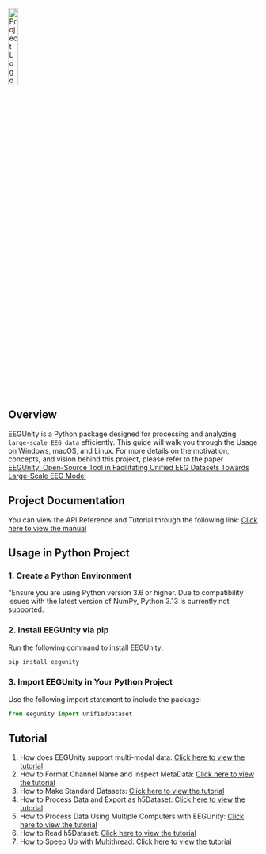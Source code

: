 <img src="./docs/source/_static/logo.png" alt="Project Logo" width="20%">

## Overview

EEGUnity is a Python package designed for processing and analyzing `large-scale EEG data` efficiently. This guide will walk you through the Usage on Windows, macOS, and Linux. 
For more details on the motivation, concepts, and vision behind this project, please refer to the paper [EEGUnity: Open-Source Tool in Facilitating Unified EEG Datasets Towards Large-Scale EEG Model](https://arxiv.org/abs/2410.07196)

## Project Documentation
You can view the API Reference and Tutorial through the following link: [Click here to view the manual](https://eegunity.readthedocs.io/en/latest/)

## Usage in Python Project
### 1. Create a Python Environment
"Ensure you are using Python version 3.6 or higher. Due to compatibility issues with the latest version of NumPy, Python 3.13 is currently not supported.
### 2. Install EEGUnity via pip
Run the following command to install EEGUnity:
```bash
pip install eegunity
```

### 3. Import EEGUnity in Your Python Project
Use the following import statement to include the package:
```python
from eegunity import UnifiedDataset
```

## Tutorial
1. How does EEGUnity support multi-modal data: [Click here to view the tutorial](./docs/source/tutorial/How%20does%20EEGUnity%20support%20multi-modal%20data.md)
2. How to Format Channel Name and Inspect MetaData: [Click here to view the tutorial](./docs/source/tutorial/How%20to%20Format%20Channel%20Name%20and%20Inspect%20Metadata.md)
3. How to Make Standard Datasets: [Click here to view the tutorial](./docs/source/tutorial/How%20to%20Make%20Standard%20Datasets.md)
4. How to Process Data and Export as h5Dataset: [Click here to view the tutorial](./docs/source/tutorial/How%20to%20Process%20Data%20and%20Export%20as%20h5Dataset.md)
5. How to Process Data Using Multiple Computers with EEGUnity: [Click here to view the tutorial](./docs/source/tutorial/How%20to%20Process%20Data%20Using%20Multiple%20Computers%20with%20EEGUnity.md)
6. How to Read h5Dataset: [Click here to view the tutorial](./docs/source/tutorial/How%20to%20Read%20h5Dataset.md)
7. How to Speep Up with Multithread: [Click here to view the tutorial](./docs/source/tutorial/How%20to%20Speep%20Up%20with%20Multithread.md)

